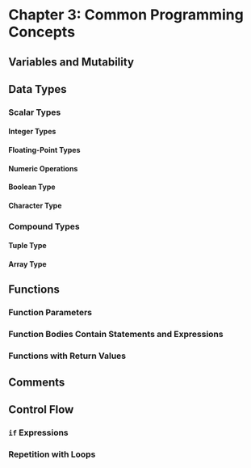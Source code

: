 # Chapter 3: Common Programming Concepts

## Variables and Mutability

## Data Types

### Scalar Types

#### Integer Types

#### Floating-Point Types

#### Numeric Operations

#### Boolean Type

#### Character Type

### Compound Types

#### Tuple Type

#### Array Type

## Functions

### Function Parameters

### Function Bodies Contain Statements and Expressions

### Functions with Return Values

## Comments

## Control Flow

### `if` Expressions

### Repetition with Loops
